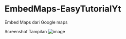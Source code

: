 # EmbedMaps-EasyTutorialYt
Embed Maps dari Google maps

Screenshot Tampilan
![image](https://user-images.githubusercontent.com/43934131/165926679-a8353c2b-82a3-4eda-9ff9-53f5768dfe3c.png)

